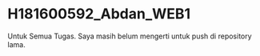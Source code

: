 # H181600592_Abdan_WEB1
Untuk Semua Tugas. Saya masih belum mengerti untuk push di repository lama.
